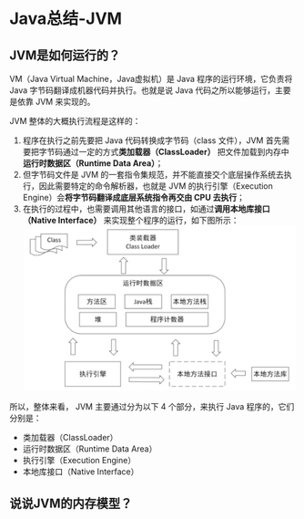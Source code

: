 # Java总结-JVM
## JVM是如何运行的？

VM（Java Virtual Machine，Java虚拟机）是 Java 程序的运行环境，它负责将 Java 字节码翻译成机器代码并执行。也就是说 Java 代码之所以能够运行，主要是依靠 JVM 来实现的。

JVM 整体的大概执行流程是这样的：

1. 程序在执行之前先要把 Java 代码转换成字节码（class 文件），JVM 首先需要把字节码通过一定的方式**类加载器（ClassLoader）** 把文件加载到内存中**运行时数据区（Runtime Data Area）**；
2. 但字节码文件是 JVM 的一套指令集规范，并不能直接交个底层操作系统去执行，因此需要特定的命令解析器，也就是 JVM 的执行引擎（Execution Engine）会**将字节码翻译成底层系统指令再交由 CPU 去执行**；
3. 在执行的过程中，也需要调用其他语言的接口，如通过**调用本地库接口（Native Interface）** 来实现整个程序的运行，如下图所示：
![img.png](../assets/interview/how_jvm_run.png)

所以，整体来看， JVM 主要通过分为以下 4 个部分，来执行 Java 程序的，它们分别是：
- 类加载器（ClassLoader）
- 运行时数据区（Runtime Data Area）
- 执行引擎（Execution Engine）
- 本地库接口（Native Interface）

## 说说JVM的内存模型？
